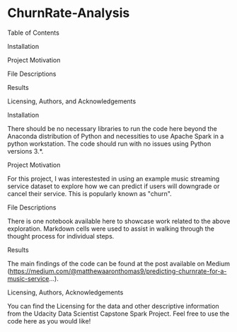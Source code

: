 # ChurnRate-Analysis

Table of Contents

Installation

Project Motivation

File Descriptions

Results

Licensing, Authors, and Acknowledgements


Installation

There should be no necessary libraries to run the code here beyond the Anaconda distribution of Python and necessities to use Apache Spark in a python workstation. The code should run with no issues using Python versions 3.*.


Project Motivation

For this project, I was interestested in using an example music streaming service dataset to explore how we can predict if users will downgrade or cancel their service.  This is popularly known as "churn".


File Descriptions

There is one notebook available here to showcase work related to the above exploration. Markdown cells were used to assist in walking through the thought process for individual steps.


Results

The main findings of the code can be found at the post available on Medium (https://medium.com/@matthewaaronthomas9/predicting-churnrate-for-a-music-service...).

Licensing, Authors, Acknowledgements

You can find the Licensing for the data and other descriptive information from the Udacity Data Scientist Capstone Spark Project. Feel free to use the code here as you would like!

